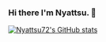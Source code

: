 ### Hi there I'm Nyattsu. 👋

<!--
**nyattsu72/nyattsu72** is a ✨ _special_ ✨ repository because its `README.md` (this file) appears on your GitHub profile.

Here are some ideas to get you started:



- 🔭 I’m currently working on ...
- 🌱 I’m currently learning ...
- 👯 I’m looking to collaborate on ...
- 🤔 I’m looking for help with ...
- 💬 Ask me about ...
- 📫 How to reach me: ...
- 😄 Pronouns: ...
- ⚡ Fun fact: ...
-->
[![Nyattsu72's GitHub stats](https://github-readme-stats.vercel.app/api?username=nyattus72)](https://github.com/nyattsu72/github-readme-stats)

